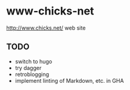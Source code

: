 # www-chicks-net

http://www.chicks.net/ web site

## TODO
* switch to hugo
* try dagger
* retroblogging
* implement linting of Markdown, etc. in GHA
